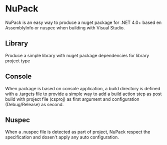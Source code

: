 # NuPack

NuPack is an easy way to produce a nuget package for .NET 4.0+ based en AssemblyInfo or nuspec when building with Visual Studio.

## Library
Produce a simple library with nuget package dependencies for library project type

## Console
When package is based on console application, a build directory is defined with a .targets file to provide a simple way to add a build action step as post build with project file (csproj) as first argument and configuration (Debug/Release) as second.

## Nuspec
When a .nuspec file is detected as part of project, NuPack respect the specification and dosen't apply any auto configuration.
